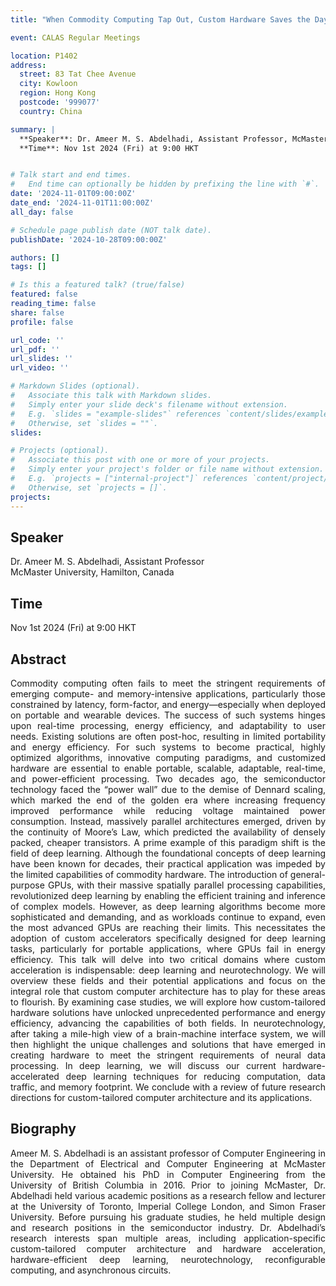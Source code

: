 ```yaml
---
title: "When Commodity Computing Tap Out, Custom Hardware Saves the Day: Unlocking High-Performance, Power-Efficient Solutions for Deep Learning and Neurotechnology"

event: CALAS Regular Meetings

location: P1402
address:
  street: 83 Tat Chee Avenue
  city: Kowloon
  region: Hong Kong
  postcode: '999077'
  country: China

summary: |
  **Speaker**: Dr. Ameer M. S. Abdelhadi, Assistant Professor, McMaster University, Hamilton, Canada<br>
  **Time**: Nov 1st 2024 (Fri) at 9:00 HKT


# Talk start and end times.
#   End time can optionally be hidden by prefixing the line with `#`.
date: '2024-11-01T09:00:00Z'
date_end: '2024-11-01T11:00:00Z'
all_day: false

# Schedule page publish date (NOT talk date).
publishDate: '2024-10-28T09:00:00Z'

authors: []
tags: []

# Is this a featured talk? (true/false)
featured: false
reading_time: false
share: false
profile: false

url_code: ''
url_pdf: ''
url_slides: ''
url_video: ''

# Markdown Slides (optional).
#   Associate this talk with Markdown slides.
#   Simply enter your slide deck's filename without extension.
#   E.g. `slides = "example-slides"` references `content/slides/example-slides.md`.
#   Otherwise, set `slides = ""`.
slides:

# Projects (optional).
#   Associate this post with one or more of your projects.
#   Simply enter your project's folder or file name without extension.
#   E.g. `projects = ["internal-project"]` references `content/project/deep-learning/index.md`.
#   Otherwise, set `projects = []`.
projects:
---
```

## Speaker
Dr. Ameer M. S. Abdelhadi, Assistant Professor <br>
McMaster University, Hamilton, Canada

## Time
Nov 1st 2024 (Fri) at 9:00 HKT

## Abstract
<div style="text-align: justify">
Commodity computing often fails to meet the stringent requirements of emerging compute- and memory-intensive applications, particularly those constrained by latency, form-factor, and energy—especially when deployed on portable and wearable devices. The success of such systems hinges upon real-time processing, energy efficiency, and adaptability to user needs. Existing solutions are often post-hoc, resulting in limited portability and energy efficiency. For such systems to become practical, highly optimized algorithms, innovative computing paradigms, and customized hardware are essential to enable portable, scalable, adaptable, real-time, and power-efficient processing. Two decades ago, the semiconductor technology faced the “power wall” due to the demise of Dennard scaling, which marked the end of the golden era where increasing frequency improved performance while reducing voltage maintained power consumption. Instead, massively parallel architectures emerged, driven by the continuity of Moore’s Law, which predicted the availability of densely packed, cheaper transistors. A prime example of this paradigm shift is the field of deep learning. Although the foundational concepts of deep learning have been known for decades, their practical application was impeded by the limited capabilities of commodity hardware. The introduction of general-purpose GPUs, with their massive spatially parallel processing capabilities, revolutionized deep learning by enabling the efficient training and inference of complex models. However, as deep learning algorithms become more sophisticated and demanding, and as workloads continue to expand, even the most advanced GPUs are reaching their limits. This necessitates the adoption of custom accelerators specifically designed for deep learning tasks, particularly for portable applications, where GPUs fail in energy efficiency. This talk will delve into two critical domains where custom acceleration is indispensable: deep learning and neurotechnology. We will overview these fields and their potential applications and focus on the integral role that custom computer architecture has to play for these areas to flourish. By examining case studies, we will explore how custom-tailored hardware solutions have unlocked unprecedented performance and energy efficiency, advancing the capabilities of both fields. In neurotechnology, after taking a mile-high view of a brain-machine interface system, we will then highlight the unique challenges and solutions that have emerged in creating hardware to meet the stringent requirements of neural data processing. In deep learning, we will discuss our current hardware-accelerated deep learning techniques for reducing computation, data traffic, and memory footprint. We conclude with a review of future research directions for custom-tailored computer architecture and its applications.
</div>

## Biography
<div style="text-align: justify">
Ameer M. S. Abdelhadi is an assistant professor of Computer Engineering in the Department of Electrical and Computer Engineering at McMaster University. He obtained his PhD in Computer Engineering from the University of British Columbia in 2016. Prior to joining McMaster, Dr. Abdelhadi held various academic positions as a research fellow and lecturer at the University of Toronto, Imperial College London, and Simon Fraser University. Before pursuing his graduate studies, he held multiple design and research positions in the semiconductor industry. Dr. Abdelhadi’s research interests span multiple areas, including application-specific custom-tailored computer architecture and hardware acceleration, hardware-efficient deep learning, neurotechnology, reconfigurable computing, and asynchronous circuits.
</div>
